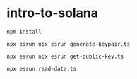 # intro-to-solana

```npm install```

```npx esrun npx esrun generate-keypair.ts```

```npx esrun npx esrun get-public-key.ts```

```npx esrun read-data.ts```